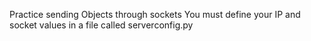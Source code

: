 Practice sending Objects through sockets
You must define your IP and socket values in a file called serverconfig.py 
